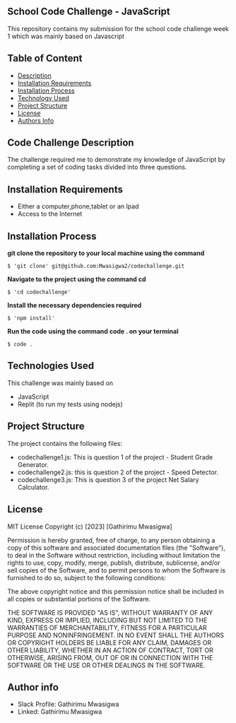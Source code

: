 ##  School Code Challenge - JavaScript
This repository contains my submission for the school code challenge week 1 which was mainly based on Javascript

## Table of Content
- [Description](https://github.com/Mwasigwa2/codechallenge#code-challenge-description)
- [Installation Requirements](https://github.com/Mwasigwa2/codechallenge#installation-requirements)
- [Installation Process](https://github.com/Mwasigwa2/codechallenge#installation-process)
- [Technology Used](https://github.com/Mwasigwa2/codechallenge#installation-process)
- [Project Structure](https://github.com/Mwasigwa2/codechallenge#installation-process)
- [License](https://github.com/Mwasigwa2/codechallenge#license)
- [Authors Info](https://github.com/Mwasigwa2/codechallenge#installation-process)

## Code Challenge Description
The challenge required me to demonstrate my knowledge of JavaScript by completing a set of coding tasks divided into three questions.

## Installation Requirements 
- Either a computer,phone,tablet or an Ipad
- Access to the Internet

## Installation Process

**git clone the repository to your local machine using the command**

```
$ 'git clone' git@github.com:Mwasigwa2/codechallenge.git
```

**Navigate to the project using the command cd**
```
$ 'cd codechallenge'
```
**Install the necessary dependencies required**
```
$ 'npm install'
```

**Run the code using the command code . on your terminal**
```
$ code .
```

## Technologies Used
This challenge was mainly based on
- JavaScript
- Replit (to run my tests using nodejs)
  
## Project Structure
  The project contains the following files:
- codechallenge1.js: This is question 1 of the project - Student Grade Generator.
- codechallenge2.js: this is question 2 of the project - Speed Detector.
- codechallenge3.js: This is question 3 of the project Net Salary Calculator.

## License
MIT License
Copyright (c) [2023] [Gathirimu Mwasigwa]

Permission is hereby granted, free of charge, to any person obtaining a copy
of this software and associated documentation files (the "Software"), to deal
in the Software without restriction, including without limitation the rights
to use, copy, modify, merge, publish, distribute, sublicense, and/or sell
copies of the Software, and to permit persons to whom the Software is
furnished to do so, subject to the following conditions:

The above copyright notice and this permission notice shall be included in all
copies or substantial portions of the Software.

THE SOFTWARE IS PROVIDED "AS IS", WITHOUT WARRANTY OF ANY KIND, EXPRESS OR
IMPLIED, INCLUDING BUT NOT LIMITED TO THE WARRANTIES OF MERCHANTABILITY,
FITNESS FOR A PARTICULAR PURPOSE AND NONINFRINGEMENT. IN NO EVENT SHALL THE
AUTHORS OR COPYRIGHT HOLDERS BE LIABLE FOR ANY CLAIM, DAMAGES OR OTHER
LIABILITY, WHETHER IN AN ACTION OF CONTRACT, TORT OR OTHERWISE, ARISING FROM,
OUT OF OR IN CONNECTION WITH THE SOFTWARE OR THE USE OR OTHER DEALINGS IN THE
SOFTWARE.

## Author info
- Slack Profile: Gathirimu Mwasigwa
- Linked: Gathirimu Mwasigwa
